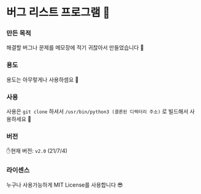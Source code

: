 # 버그 리스트 프로그램 🐜

### 만든 목적
해결할 버그나 문제를 메모장에 적기 귀찮아서 만들었습니다 🤪

### 용도
용도는 아무렇게나 사용하셈요 🙂

### 사용
사용은 `git clone` 하셔서 `/usr/bin/python3 (클론된 디렉터리 주소)` 로 빌드해서 사용하세요 🤗

### 버전
✋현재 버전: `v2.0` (21/7/4)

### 라이센스
누구나 사용가능하게 MIT License를 사용합니다 😎


